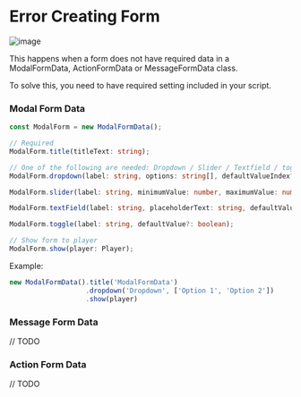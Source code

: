 # Error Creating Form

![image](https://media.discordapp.net/attachments/854033525546942464/1025750203191525466/Screenshot_20221001-194250.png)

This happens when a form does not have required data in a ModalFormData, ActionFormData or MessageFormData class.

To solve this, you need to have required setting included in your script.

### Modal Form Data

```ts
const ModalForm = new ModalFormData();

// Required
ModalForm.title(titleText: string);

// One of the following are needed: Dropdown / Slider / Textfield / toggle
ModalForm.dropdown(label: string, options: string[], defaultValueIndex?: number);

ModalForm.slider(label: string, minimumValue: number, maximumValue: number, valueStep: number, defaultValue?: number);

ModalForm.textField(label: string, placeholderText: string, defaultValue?: string);

ModalForm.toggle(label: string, defaultValue?: boolean);

// Show form to player
ModalForm.show(player: Player);
```

Example:

```js
new ModalFormData().title('ModalFormData')
                   .dropdown('Dropdown', ['Option 1', 'Option 2'])
                   .show(player)
```

### Message Form Data

// TODO

### Action Form Data

// TODO